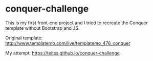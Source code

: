 # conquer-challenge
This is my first front-end project and I tried to recreate the Conquer template without Bootstrap and JS.

Original template: http://www.templatemo.com/live/templatemo_476_conquer

My attempt: https://teitss.github.io/conquer-challenge
